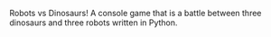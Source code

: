 Robots vs Dinosaurs! A console game that is a battle between three dinosaurs and three robots written in Python.